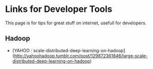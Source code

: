 
Links for Developer Tools
==========================

This page is for tips for great stuff on internet, usefull for developers.


Hadoop
------
* [YAHOO : scale-distributed-deep-learning-on-hadoop] (http://yahoohadoop.tumblr.com/post/129872361846/large-scale-distributed-deep-learning-on-hadoop) 

